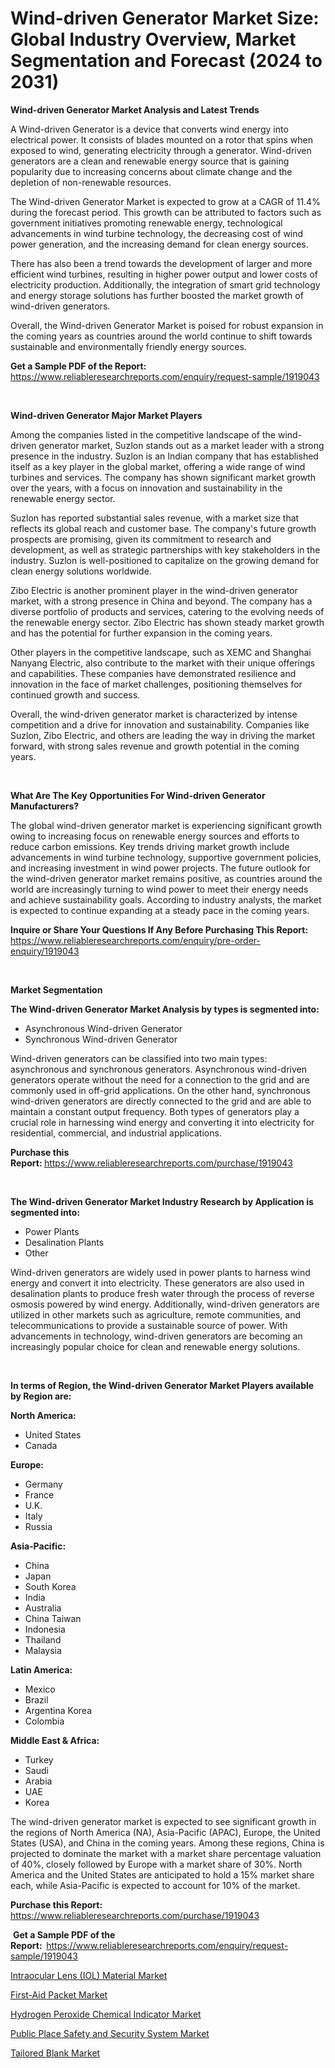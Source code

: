 <p><h1>Wind-driven Generator Market Size: Global Industry Overview, Market Segmentation and Forecast (2024 to 2031)</h1></p><p><strong>Wind-driven Generator Market Analysis and Latest Trends</strong></p>
<p><p>A Wind-driven Generator is a device that converts wind energy into electrical power. It consists of blades mounted on a rotor that spins when exposed to wind, generating electricity through a generator. Wind-driven generators are a clean and renewable energy source that is gaining popularity due to increasing concerns about climate change and the depletion of non-renewable resources.</p><p>The Wind-driven Generator Market is expected to grow at a CAGR of 11.4% during the forecast period. This growth can be attributed to factors such as government initiatives promoting renewable energy, technological advancements in wind turbine technology, the decreasing cost of wind power generation, and the increasing demand for clean energy sources.</p><p>There has also been a trend towards the development of larger and more efficient wind turbines, resulting in higher power output and lower costs of electricity production. Additionally, the integration of smart grid technology and energy storage solutions has further boosted the market growth of wind-driven generators.</p><p>Overall, the Wind-driven Generator Market is poised for robust expansion in the coming years as countries around the world continue to shift towards sustainable and environmentally friendly energy sources.</p></p>
<p><strong>Get a Sample PDF of the Report:&nbsp;</strong> <a href="https://www.reliableresearchreports.com/enquiry/request-sample/1919043">https://www.reliableresearchreports.com/enquiry/request-sample/1919043</a></p>
<p>&nbsp;</p>
<p><strong>Wind-driven Generator Major Market Players</strong></p>
<p><p>Among the companies listed in the competitive landscape of the wind-driven generator market, Suzlon stands out as a market leader with a strong presence in the industry. Suzlon is an Indian company that has established itself as a key player in the global market, offering a wide range of wind turbines and services. The company has shown significant market growth over the years, with a focus on innovation and sustainability in the renewable energy sector.</p><p>Suzlon has reported substantial sales revenue, with a market size that reflects its global reach and customer base. The company's future growth prospects are promising, given its commitment to research and development, as well as strategic partnerships with key stakeholders in the industry. Suzlon is well-positioned to capitalize on the growing demand for clean energy solutions worldwide.</p><p>Zibo Electric is another prominent player in the wind-driven generator market, with a strong presence in China and beyond. The company has a diverse portfolio of products and services, catering to the evolving needs of the renewable energy sector. Zibo Electric has shown steady market growth and has the potential for further expansion in the coming years.</p><p>Other players in the competitive landscape, such as XEMC and Shanghai Nanyang Electric, also contribute to the market with their unique offerings and capabilities. These companies have demonstrated resilience and innovation in the face of market challenges, positioning themselves for continued growth and success.</p><p>Overall, the wind-driven generator market is characterized by intense competition and a drive for innovation and sustainability. Companies like Suzlon, Zibo Electric, and others are leading the way in driving the market forward, with strong sales revenue and growth potential in the coming years.</p></p>
<p>&nbsp;</p>
<p><strong>What Are The Key Opportunities For Wind-driven Generator Manufacturers?</strong></p>
<p><p>The global wind-driven generator market is experiencing significant growth owing to increasing focus on renewable energy sources and efforts to reduce carbon emissions. Key trends driving market growth include advancements in wind turbine technology, supportive government policies, and increasing investment in wind power projects. The future outlook for the wind-driven generator market remains positive, as countries around the world are increasingly turning to wind power to meet their energy needs and achieve sustainability goals. According to industry analysts, the market is expected to continue expanding at a steady pace in the coming years.</p></p>
<p><strong>Inquire or Share Your Questions If Any Before Purchasing This Report:</strong> <a href="https://www.reliableresearchreports.com/enquiry/pre-order-enquiry/1919043">https://www.reliableresearchreports.com/enquiry/pre-order-enquiry/1919043</a></p>
<p>&nbsp;</p>
<p><strong>Market Segmentation</strong></p>
<p><strong>The Wind-driven Generator Market Analysis by types is segmented into:</strong></p>
<p><ul><li>Asynchronous Wind-driven Generator</li><li>Synchronous Wind-driven Generator</li></ul></p>
<p><p>Wind-driven generators can be classified into two main types: asynchronous and synchronous generators. Asynchronous wind-driven generators operate without the need for a connection to the grid and are commonly used in off-grid applications. On the other hand, synchronous wind-driven generators are directly connected to the grid and are able to maintain a constant output frequency. Both types of generators play a crucial role in harnessing wind energy and converting it into electricity for residential, commercial, and industrial applications.</p></p>
<p><strong>Purchase this Report:&nbsp;</strong><a href="https://www.reliableresearchreports.com/purchase/1919043">https://www.reliableresearchreports.com/purchase/1919043</a></p>
<p>&nbsp;</p>
<p><strong>The Wind-driven Generator Market Industry Research by Application is segmented into:</strong></p>
<p><ul><li>Power Plants</li><li>Desalination Plants</li><li>Other</li></ul></p>
<p><p>Wind-driven generators are widely used in power plants to harness wind energy and convert it into electricity. These generators are also used in desalination plants to produce fresh water through the process of reverse osmosis powered by wind energy. Additionally, wind-driven generators are utilized in other markets such as agriculture, remote communities, and telecommunications to provide a sustainable source of power. With advancements in technology, wind-driven generators are becoming an increasingly popular choice for clean and renewable energy solutions.</p></p>
<p>&nbsp;</p>
<p><strong>In terms of Region, the Wind-driven Generator Market Players available by Region are:</strong></p>
<p>
    <p> <strong> North America: </strong>
        <ul>
            <li>United States</li>
            <li>Canada</li>
        </ul>
        </p> 
    <p> <strong> Europe: </strong>
        <ul>
            <li>Germany</li>
            <li>France</li>
            <li>U.K.</li>
            <li>Italy</li>
            <li>Russia</li>
        </ul>
        </p> 
    <p> <strong> Asia-Pacific: </strong>
        <ul>
            <li>China</li>
            <li>Japan</li>
            <li>South Korea</li>
            <li>India</li>
            <li>Australia</li>
            <li>China Taiwan</li>
            <li>Indonesia</li>
            <li>Thailand</li>
            <li>Malaysia</li>
        </ul>
        </p> 
    <p> <strong> Latin America: </strong>
        <ul>
            <li>Mexico</li>
            <li>Brazil</li>
            <li>Argentina Korea</li>
            <li>Colombia</li>
        </ul>
        </p> 
    <p> <strong> Middle East & Africa: </strong>
        <ul>
            <li>Turkey</li>
            <li>Saudi</li>
            <li>Arabia</li>
            <li>UAE</li>
            <li>Korea</li>
        </ul>
    </p>
    </p>
<p><p>The wind-driven generator market is expected to see significant growth in the regions of North America (NA), Asia-Pacific (APAC), Europe, the United States (USA), and China in the coming years. Among these regions, China is projected to dominate the market with a market share percentage valuation of 40%, closely followed by Europe with a market share of 30%. North America and the United States are anticipated to hold a 15% market share each, while Asia-Pacific is expected to account for 10% of the market.</p></p>
<p><strong>Purchase this Report: </strong><a href="https://www.reliableresearchreports.com/purchase/1919043">https://www.reliableresearchreports.com/purchase/1919043</a></p>
<p>&nbsp;<strong>Get a Sample PDF of the Report:&nbsp;&nbsp;</strong><a href="https://www.reliableresearchreports.com/enquiry/request-sample/1919043">https://www.reliableresearchreports.com/enquiry/request-sample/1919043</a></p>
<p><strong></strong></p>
<p><p><a href="https://three-jumbo-f6d.notion.site/Intraocular-Lens-IOL-Material-Market-Size-Reflecting-a-Forecast-Till-2031-Market-By-Type-By-Appl-7984b62a5b0d4b229e517dabfff3971d">Intraocular Lens (IOL) Material Market</a></p><p><a href="https://github.com/yemakinde/Market-Research-Report-List-1/blob/main/first-aid-packet-market.md">First-Aid Packet Market</a></p><p><a href="https://view.publitas.com/reportprime-1/hydrogen-peroxide-chemical-indicator-market-size-2024-2031-global-industrial-analysis-key-geographical-regions-market-share-top-key-players-product-types-and-forecast-research-report/">Hydrogen Peroxide Chemical Indicator Market</a></p><p><a href="https://noble-drawer-34c.notion.site/Public-Place-Safety-and-Security-System-Market-A-Comprehensive-Report-of-its-Market-Share-Growth--8c37354552c547859ba02102d0da4a19">Public Place Safety and Security System Market</a></p><p><a href="https://view.publitas.com/reportprime-1/tailored-blank-market-size-evaluating-its-market-trends-growth-and-projections-2024-2031/">Tailored Blank Market</a></p></p>